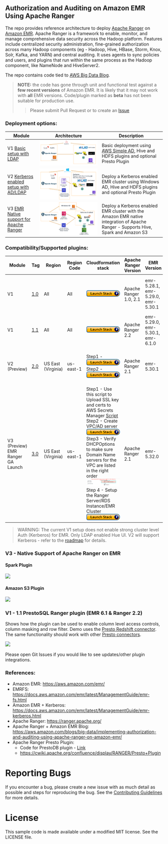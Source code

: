 ## Authorization and Auditing on Amazon EMR Using Apache Ranger

The repo provides reference architecture to deploy [Apache Ranger](https://ranger.apache.org/) on [Amazon EMR](https://aws.amazon.com/emr/). Apache Ranger is a framework to enable, monitor, and manage comprehensive data security across the Hadoop platform. 
Features include centralized security administration, 
fine-grained authorization across many Hadoop components (eg - Hadoop, Hive, HBase, Storm, Knox, Solr, Kafka, and YARN) and central auditing. 
It uses agents to sync policies and users, and plugins that run within the same process as the Hadoop component, like NameNode and HiveServer2.

The repo contains code tied to [AWS Big Data Blog](https://aws.amazon.com/blogs/big-data/implementing-authorization-and-auditing-using-apache-ranger-on-amazon-emr/).

> **NOTE:** the code has gone through unit and functional test against a **few recent versions** of Amazon EMR. 
> It is likely that it may not work with **all** EMR versions.
> Code/plugin marked as **beta** has not been suitable for production use.
>> Please submit Pull Request or to create an [Issue](https://github.com/aws-samples/aws-emr-apache-ranger/issues/new)
>
### Deployment options: 

| Module |  Architecture | Description |
| ---------------- |  --- |-------------------------------------------------------- |
| V1 [Basic setup with LDAP](aws_emr_blog_v1) |  ![](images/simple-ad-setup.png) | Basic deployment using [AWS Simple AD](https://docs.aws.amazon.com/directoryservice/latest/admin-guide/directory_simple_ad.html), Hive and HDFS plugins and optional Presto Plugin|
| V2 [Kerberos enabled setup with AD/LDAP](aws_emr_blog_v1) |  ![](images/emr-ranger-v2.png) | Deploy a Kerberos enabled EMR cluster using Windows AD, Hive and HDFS plugins and optional Presto Plugin|
| V3 [EMR Native support for Apache Ranger](aws_emr_blog_v3) |  ![](images/emr-ranger-v3.png) | Deploy a Kerberos enabled EMR cluster with the Amazon EMR native integration of Apache Ranger - Supports Hive, Spark and Amazon S3|

### Compatibility/Supported plugins: 
| Module|  Tag | Region| Region Code | Cloudformation stack | Apache Ranger Version | EMR Version | Supported Plugins|
| -------| --- | --- | --- | --- | --- | --- |-------------------------------------------------------- |
| V1 | [1.0](https://github.com/aws-samples/aws-emr-apache-ranger/tree/1.0) | All| All| [![Foo](images/launch_stack.png)](https://console.aws.amazon.com/cloudformation/home?region=us-east-1#/stacks/new?stackName=EMRSecurityWithRangerBlogV1&templateURL=https://s3.amazonaws.com/aws-bigdata-blog/artifacts/aws-blog-emr-ranger/1.0/cloudformation/nestedstack.template) | Apache Ranger 1.0, 2.1 | emr-5.28.1, emr-5.29.0, emr-5.30.1| Hive 2.x, Hadoop 2.x, PrestoDB 0.227/0.232 (Presto plugin needs Ranger 2.0) | 
| V1 | [1.1](https://github.com/aws-samples/aws-emr-apache-ranger/tree/1.1) | All| All| [![Foo](images/launch_stack.png)](https://console.aws.amazon.com/cloudformation/home?region=us-east-1#/stacks/new?stackName=EMRSecurityWithRangerBlogV1&templateURL=https://s3.amazonaws.com/aws-bigdata-blog/artifacts/aws-blog-emr-ranger/1.1/cloudformation/nestedstack.template) | Apache Ranger 2.2 | emr-5.29.0, emr-5.30.1, emr-6.1.0 | Hive 3.x, Hadoop 3.x, PrestoSQL 338 OR PrestoDB 0.232 | 
| V2 (Preview) | [2.0](https://github.com/aws-samples/aws-emr-apache-ranger/tree/emr-ranger-2.0) | US East (Virginia)| us-east-1| Step1 - [![Foo](images/launch_stack.png)](https://console.aws.amazon.com/cloudformation/home?region=us-east-1#/stacks/new?stackName=EMRSecurityWithRangerBlogV2-Step1&templateURL=https://s3.amazonaws.com/aws-bigdata-blog/artifacts/aws-blog-emr-ranger/2.0/cloudformation/step1_vpc-ec2-ad.template) Step2 - [![Foo](images/launch_stack.png)](https://console.aws.amazon.com/cloudformation/home?region=us-east-1#/stacks/new?stackName=EMRSecurityWithRangerBlogV2-Step2&templateURL=https://s3.amazonaws.com/aws-bigdata-blog/artifacts/aws-blog-emr-ranger/2.0/cloudformation/step2_ranger-rds-emr.template) | Apache Ranger 2.1 | emr-5.30.1 | Hive 2.x, Hadoop 2.x, PrestoDB 0.227/0.232 (Presto plugin needs Ranger 2.0) | 
| V3 (Preview) EMR Ranger GA Launch | [3.0](https://github.com/aws-samples/aws-emr-apache-ranger/tree/emr-ranger-3.0) | US East (Virginia)| us-east-1| Step1 - Use this script to Upload SSL key and certs to AWS Secrets Manager [Script](aws_emr_blog_v3/emr-tls/create-tls-certs.sh) <br /> Step2 - Create VPC/AD server [![Foo](images/launch_stack.png)](https://console.aws.amazon.com/cloudformation/home?region=us-east-1#/stacks/new?stackName=EMRSecurityWithRangerBlogV3-Step1&templateURL=https://s3.amazonaws.com/aws-bigdata-blog/artifacts/aws-blog-emr-ranger/3.0/cloudformation/step1_vpc-ec2-ad.template) <br /> Step3 - Verify DHCPOptions to make sure Domain Name servers for the VPC are listed in the right order ![Foo](images/dhcp-options.png) <br /> Step 4 -  Setup the Ranger Server/RDS Instance/EMR Cluster [![Foo](images/launch_stack.png)](https://console.aws.amazon.com/cloudformation/home?region=us-east-1#/stacks/new?stackName=EMRSecurityWithRangerBlogV3-Step2&templateURL=https://s3.amazonaws.com/aws-bigdata-blog/artifacts/aws-blog-emr-ranger/3.0/cloudformation/step2_ranger-rds-emr.template) | Apache Ranger 2.1 | emr-5.32.0 | Hive 2.x, Hadoop 2.x, Spark 2.x | 

> WARNING: The current V1 setup does not enable strong cluster level Auth (Kerberos) for EMR. Only LDAP enabled Hue UI. V2 will support Kerberos - refer to the [roadmap](https://github.com/aws-samples/aws-emr-apache-ranger/projects/1) for details.

### V3 - Native Support of Apache Ranger on EMR

#### Spark Plugin
![](images/emr-ranger-spark.gif)

#### Amazon S3 Plugin

![](images/emr-ranger-s3.gif)

### V1 - 1.1 PrestoSQL Ranger plugin (EMR 6.1 & Ranger 2.2)
Shows how the plugin can be used to enable column level access controls, column masking and row filter. Demo uses the [Presto Redshift connector](https://prestosql.io/docs/current/connector/redshift.html). The same functionality should work with other [Presto connectors](https://prestosql.io/docs/current/connector.html).

![](images/prestosql_ranger_plugin.gif)

Please open Git Issues if you would like to see updates/other plugin integrations. 
### References:

 - Amazon EMR: https://aws.amazon.com/emr/
 - EMRFS: https://docs.aws.amazon.com/emr/latest/ManagementGuide/emr-fs.html
 - Amazon EMR + Kerberos: https://docs.aws.amazon.com/emr/latest/ManagementGuide/emr-kerberos.html 
 - Apache Ranger: https://ranger.apache.org/
 - Apache Ranger + Amazon EMR Blog: https://aws.amazon.com/blogs/big-data/implementing-authorization-and-auditing-using-apache-ranger-on-amazon-emr/
 - Apache Ranger Presto Plugin: 
   - Code for PrestoDB plugin - [Link](https://github.com/varunrao/ranger/tree/prestodb)
   - https://cwiki.apache.org/confluence/display/RANGER/Presto+Plugin


# Reporting Bugs

If you encounter a bug, please create a new issue with as much detail as possible and steps for reproducing the bug. See the [Contributing Guidelines](./CONTRIBUTING.md) for more details.

# License

This sample code is made available under a modified MIT license. See the LICENSE file.
